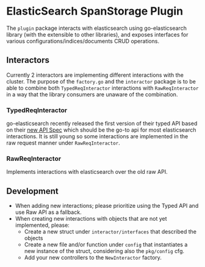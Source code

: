 # ElasticSearch SpanStorage Plugin

The `plugin` package interacts with elasticsearch using go-elasticsearch library (with the extensible to other libraries), and exposes interfaces for various configurations/indices/documents CRUD operations.

## Interactors

Currently 2 interactors are implementing different interactions with the cluster.
The purpose of the `factory.go` and the `interactor` package is to be able to combine both `TypedReqInteractor` interactions with `RawReqInteractor` in a way that the library consumers are unaware of the combination.

### TypedReqInteractor

go-elasticsearch recently released the first version of their typed API based on their [new API Spec](https://github.com/elastic/elasticsearch-specification) which should be the go-to api for most elasticsearch interactions. It is still young so some interactions are implemented in the raw request manner under `RawReqInteractor`.

### RawReqInteractor

Implements interactions with elasticsearch over the old raw API.

## Development

- When adding new interactions; please prioritize using the Typed API and use Raw API as a fallback.
- When creating new interactions with objects that are not yet implemented, please:
  - Create a new struct under `interactor/interfaces` that described the objects
  - Create a new file and/or function under `config` that instantiates a new instance of the struct, considering also the `pkg/config` cfg.
  - Add your new controllers to the `NewInteractor` factory.
